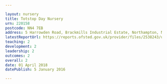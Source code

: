 ```yaml
---

layout: nursery
title: Totstop Day Nursery
urn: 220158
postcode: NN4 7EB
address: 5 Harrowden Road, Brackmills Industrial Estate, Northampton, Northamptonshire, NN4 7EB
latestReportUrl: https://reports.ofsted.gov.uk/provider/files/2538243/urn/220158.pdf
teaching: 2
development: 2
leadership: 2
outcomes: 2
overall: 2
date: 01 April 2018 
datePublish: 5 January 2016

---
```

